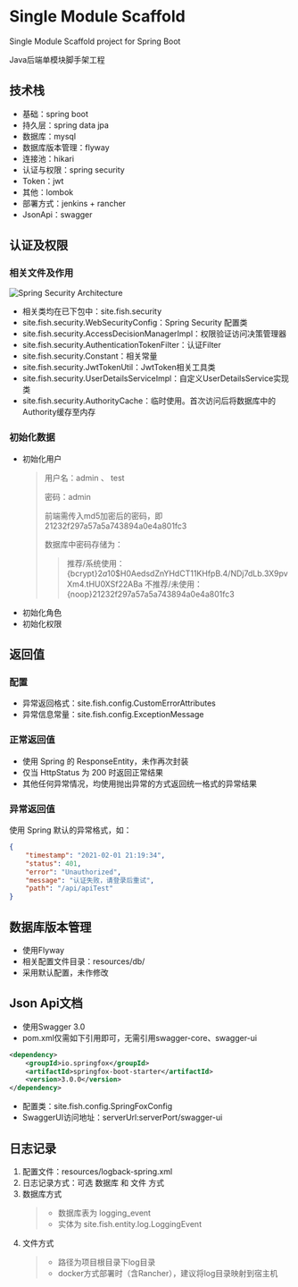 # Single Module Scaffold

Single Module Scaffold project for Spring Boot

Java后端单模块脚手架工程

## 技术栈
- 基础：spring boot
- 持久层：spring data jpa
- 数据库：mysql
- 数据库版本管理：flyway
- 连接池：hikari
- 认证与权限：spring security
- Token：jwt
- 其他：lombok
- 部署方式：jenkins + rancher
- JsonApi：swagger

## 认证及权限
### 相关文件及作用
![Spring Security Architecture](https://bs-uploads.toptal.io/blackfish-uploads/uploaded_file/file/412345/image-1602672495860.085-952930c83f53503d7e84d1371bec3775.png)
- 相关类均在已下包中：site.fish.security
- site.fish.security.WebSecurityConfig：Spring Security 配置类
- site.fish.security.AccessDecisionManagerImpl：权限验证访问决策管理器
- site.fish.security.AuthenticationTokenFilter：认证Filter
- site.fish.security.Constant：相关常量
- site.fish.security.JwtTokenUtil：JwtToken相关工具类
- site.fish.security.UserDetailsServiceImpl：自定义UserDetailsService实现类
- site.fish.security.AuthorityCache：临时使用。首次访问后将数据库中的Authority缓存至内存

### 初始化数据
- 初始化用户
  > 用户名：admin 、 test
  > 
  > 密码：admin
  > 
  > 前端需传入md5加密后的密码，即 21232f297a57a5a743894a0e4a801fc3
  > 
  > 数据库中密码存储为：
  > > 推荐/系统使用：{bcrypt}$2a$10$H0AedsdZnYHdCT11KHfpB.4/NDj7dLb.3X9pvXm4.tHU0XSf22ABa
  > > 不推荐/未使用：{noop}21232f297a57a5a743894a0e4a801fc3
- 初始化角色
- 初始化权限

## 返回值
### 配置
- 异常返回格式：site.fish.config.CustomErrorAttributes
- 异常信息常量：site.fish.config.ExceptionMessage

### 正常返回值
- 使用 Spring 的 ResponseEntity，未作再次封装
- 仅当 HttpStatus 为 200 时返回正常结果
- 其他任何异常情况，均使用抛出异常的方式返回统一格式的异常结果

### 异常返回值
使用 Spring 默认的异常格式，如：
```json
{
    "timestamp": "2021-02-01 21:19:34",
    "status": 401,
    "error": "Unauthorized",
    "message": "认证失败，请登录后重试",
    "path": "/api/apiTest"
}
```

## 数据库版本管理
- 使用Flyway
- 相关配置文件目录：resources/db/
- 采用默认配置，未作修改

## Json Api文档
- 使用Swagger 3.0
- pom.xml仅需如下引用即可，无需引用swagger-core、swagger-ui
```xml
<dependency>
    <groupId>io.springfox</groupId>
    <artifactId>springfox-boot-starter</artifactId>
    <version>3.0.0</version>
</dependency>
```  
- 配置类：site.fish.config.SpringFoxConfig
- SwaggerUI访问地址：serverUrl:serverPort/swagger-ui

## 日志记录
1. 配置文件：resources/logback-spring.xml
2. 日志记录方式：可选 数据库 和 文件 方式
3. 数据库方式
   > - 数据库表为 logging_event
   > - 实体为 site.fish.entity.log.LoggingEvent
4. 文件方式
   > - 路径为项目根目录下log目录
   > - docker方式部署时（含Rancher），建议将log目录映射到宿主机
   
